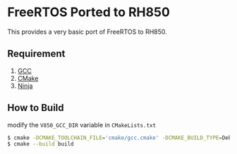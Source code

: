 # FreeRTOS Ported to RH850

This provides a very basic port of FreeRTOS to RH850.

## Requirement

1. [GCC](https://github.com/mikisama/Auto_Build_GCC_RH850/releases)
2. [CMake](https://github.com/Kitware/CMake/releases)
3. [Ninja](https://github.com/ninja-build/ninja/releases)

## How to Build

modify the `V850_GCC_DIR` variable in `CMakeLists.txt`

```bash
$ cmake -DCMAKE_TOOLCHAIN_FILE='cmake/gcc.cmake' -DCMAKE_BUILD_TYPE=Debug -Bbuild  -GNinja .
$ cmake --build build
```
